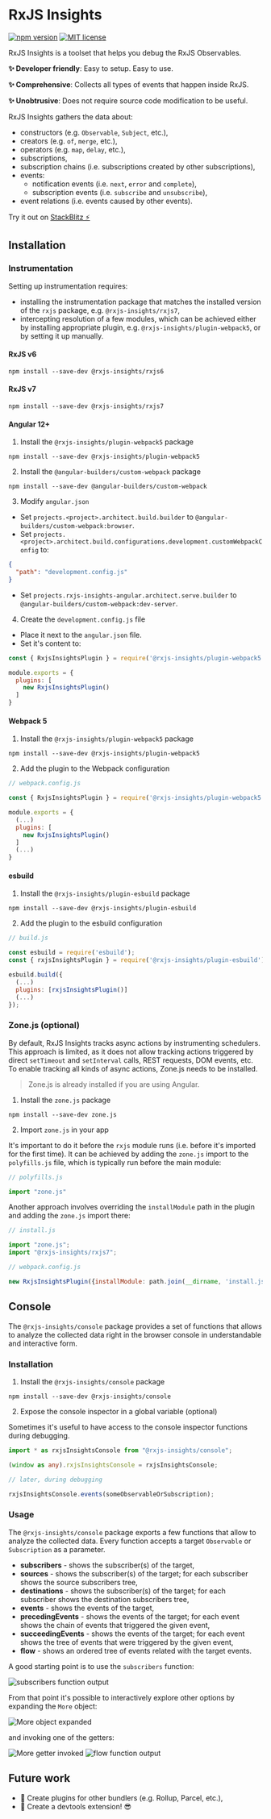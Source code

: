 # RxJS Insights

[![npm version](https://badge.fury.io/js/@rxjs-insights%2Finstrumentation.svg)](https://badge.fury.io/js/@rxjs-insights%2Finstrumentation)
[![MIT license](https://img.shields.io/badge/license-MIT-blue.svg)](https://github.com/ksz-ksz/rxjs-insights/blob/master/LICENSE)

RxJS Insights is a toolset that helps you debug the RxJS Observables.

**✨ Developer friendly**: Easy to setup. Easy to use.

**✨ Comprehensive**: Collects all types of events that happen inside RxJS.

**✨ Unobtrusive**: Does not require source code modification to be useful.

RxJS Insights gathers the data about:

* constructors (e.g. `Observable`, `Subject`, etc.),
* creators (e.g. `of`, `merge`, etc.),
* operators (e.g. `map`, `delay`, etc.),
* subscriptions,
* subscription chains (i.e. subscriptions created by other subscriptions),
* events:
  * notification events (i.e. `next`, `error` and `complete`),
  * subscription events (i.e. `subscribe` and `unsubscribe`),
* event relations (i.e. events caused by other events).

Try it out on [StackBlitz ⚡](https://stackblitz.com/edit/rxjs-insights-playground)

## Installation

### Instrumentation

Setting up instrumentation requires:
* installing the instrumentation package that matches the installed version of the `rxjs` package, e.g. `@rxjs-insights/rxjs7`,
* intercepting resolution of a few modules, which can be achieved either by installing appropriate plugin, e.g. `@rxjs-insights/plugin-webpack5`, or by setting it up manually.

#### RxJS v6

```
npm install --save-dev @rxjs-insights/rxjs6
```

#### RxJS v7

```
npm install --save-dev @rxjs-insights/rxjs7
```

#### Angular 12+

1. Install the `@rxjs-insights/plugin-webpack5` package
```
npm install --save-dev @rxjs-insights/plugin-webpack5
```

2. Install the `@angular-builders/custom-webpack` package
```
npm install --save-dev @angular-builders/custom-webpack
```

3.  Modify `angular.json`

* Set `projects.<project>.architect.build.builder` to `@angular-builders/custom-webpack:browser`.
* Set `projects.<project>.architect.build.configurations.development.customWebpackConfig` to:
```json
{
  "path": "development.config.js"
}
```
* Set `projects.rxjs-insights-angular.architect.serve.builder` to `@angular-builders/custom-webpack:dev-server`.

4. Create the `development.config.js` file

* Place it next to the `angular.json` file.
* Set it's content to:
```js
const { RxjsInsightsPlugin } = require('@rxjs-insights/plugin-webpack5');

module.exports = {
  plugins: [
    new RxjsInsightsPlugin()
  ]
}
```

#### Webpack 5

1. Install the `@rxjs-insights/plugin-webpack5` package
```
npm install --save-dev @rxjs-insights/plugin-webpack5
```

2. Add the plugin to the Webpack configuration
```js
// webpack.config.js

const { RxjsInsightsPlugin } = require('@rxjs-insights/plugin-webpack5');

module.exports = {
  (...)
  plugins: [
    new RxjsInsightsPlugin()
  ]
  (...)
}
```

#### esbuild

1. Install the `@rxjs-insights/plugin-esbuild` package
```
npm install --save-dev @rxjs-insights/plugin-esbuild
```

2. Add the plugin to the esbuild configuration
```js
// build.js

const esbuild = require('esbuild');
const { rxjsInsightsPlugin } = require('@rxjs-insights/plugin-esbuild');

esbuild.build({
  (...)
  plugins: [rxjsInsightsPlugin()]
  (...)
});

```

### Zone.js (optional)

By default, RxJS Insights tracks async actions by instrumenting schedulers.
This approach is limited, as it does not allow tracking actions triggered by direct `setTimeout` and `setInterval` calls, REST requests, DOM events, etc.
To enable tracking all kinds of async actions, Zone.js needs to be installed.

> Zone.js is already installed if you are using Angular.

1. Install the `zone.js` package
```
npm install --save-dev zone.js
```

2. Import `zone.js` in your app

It's important to do it before the `rxjs` module runs (i.e. before it's imported for the first time). It can be achieved by adding the `zone.js` import to the `polyfills.js` file, which is typically run before the main module: 
```js
// polyfills.js

import "zone.js"
```

Another approach involves overriding the `installModule` path in the plugin and adding the `zone.js` import there:
```js
// install.js

import "zone.js";
import "@rxjs-insights/rxjs7";
```

```js
// webpack.config.js

new RxjsInsightsPlugin({installModule: path.join(__dirname, 'install.js')});
```

## Console

The `@rxjs-insights/console` package provides a set of functions that allows to analyze the collected data right in the browser console in understandable and interactive form.

### Installation

1. Install the `@rxjs-insights/console` package
```
npm install --save-dev @rxjs-insights/console
```

2. Expose the console inspector in a global variable (optional)

Sometimes it's useful to have access to the console inspector functions during debugging.

```ts
import * as rxjsInsightsConsole from "@rxjs-insights/console";

(window as any).rxjsInsightsConsole = rxjsInsightsConsole;
```

```js
// later, during debugging

rxjsInsightsConsole.events(someObservableOrSubscription);
```

### Usage

The `@rxjs-insights/console` package exports a few functions that allow to analyze the collected data.
Every function accepts a target `Observable` or `Subscription` as a parameter.

* **subscribers** - shows the subscriber(s) of the target,
* **sources** - shows the subscriber(s) of the target; for each subscriber shows the source subscribers tree,
* **destinations** - shows the subscriber(s) of the target; for each subscriber shows the destination subscribers tree,
* **events** - shows the events of the target,
* **precedingEvents** - shows the events of the target; for each event shows the chain of events that triggered the given event, 
* **succeedingEvents** - shows the events of the target; for each event shows the tree of events that were triggered by the given event,
* **flow** - shows an ordered tree of events related with the target events.

A good starting point is to use the `subscribers` function:

![subscribers function output](./img/subscribers.png)

From that point it's possible to interactively explore other options by expanding the `More` object:

![More object expanded](./img/more-object-expanded.png)

and invoking one of the getters:

![More getter invoked](./img/more-getter-invoked.png)
![flow function output](./img/flow.png)

## Future work

* 🧩 Create plugins for other bundlers (e.g. Rollup, Parcel, etc.), 
* 🧩 Create a devtools extension! 😎


